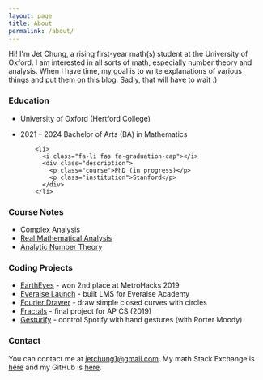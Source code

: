 ```yaml
---
layout: page
title: About
permalink: /about/
---
```


Hi! I'm Jet Chung, a rising first-year math(s) student at the University of Oxford. I am interested in all sorts of math, especially number theory and analysis. When I have time, my goal is to write explanations of various things and put them on this blog. Sadly, that will have to wait :)

### Education
* University of Oxford (Hertford College) 
* 2021 – 2024 Bachelor of Arts (BA) in Mathematics

          <li>
            <i class="fa-li fas fa-graduation-cap"></i>
            <div class="description">
              <p class="course">PhD (in progress)</p>
              <p class="institution">Stanford</p>
            </div>
          </li>
         
### Course Notes
* Complex Analysis
* [Real Mathematical Analysis](https://www.overleaf.com/read/ywmbzrrrrwwj)
* [Analytic Number Theory](https://www.overleaf.com/read/ncbpgdtkxcmg)


### Coding Projects
* [EarthEyes](https://eartheyes.appspot.com) - won 2nd place at MetroHacks 2019
* [Everaise Launch](https://github.com/Everaise-Academy/Everaise-Launch) - built LMS for Everaise Academy
* [Fourier Drawer](https://jetchung.github.io/js/fourier/) - draw simple closed curves with circles
* [Fractals](https://jetchung.github.io/js/fractals/) - final project for AP CS (2019)
* [Gesturify](https://github.com/JetChung/gesturify) - control Spotify with hand gestures (with Porter Moody)



### Contact
You can contact me at jetchung1@gmail.com. My math Stack Exchange is [here](https://math.stackexchange.com/users/596778/jet-chung) and my GitHub is [here](https://github.com/JetChung).
